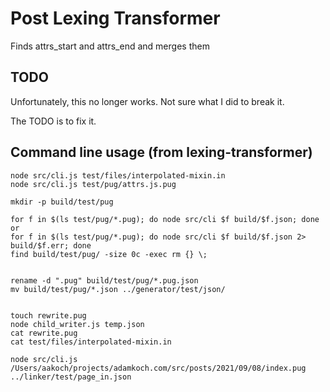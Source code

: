 
# Post Lexing Transformer

Finds attrs_start and attrs_end and merges them

## TODO

Unfortunately, this no longer works. Not sure what I did to break it. 

The TODO is to fix it.

## Command line usage (from lexing-transformer)

```
node src/cli.js test/files/interpolated-mixin.in
node src/cli.js test/pug/attrs.js.pug

mkdir -p build/test/pug

for f in $(ls test/pug/*.pug); do node src/cli $f build/$f.json; done
or
for f in $(ls test/pug/*.pug); do node src/cli $f build/$f.json 2> build/$f.err; done
find build/test/pug/ -size 0c -exec rm {} \;


rename -d ".pug" build/test/pug/*.pug.json
mv build/test/pug/*.json ../generator/test/json/


touch rewrite.pug
node child_writer.js temp.json
cat rewrite.pug
cat test/files/interpolated-mixin.in

```

```
node src/cli.js /Users/aakoch/projects/adamkoch.com/src/posts/2021/09/08/index.pug ../linker/test/page_in.json
```